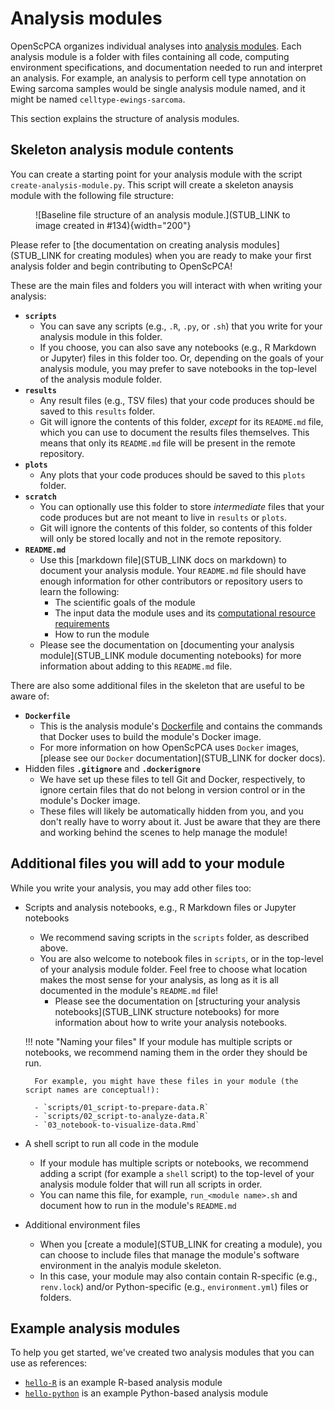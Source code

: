 # Analysis modules

OpenScPCA organizes individual analyses into [analysis modules](https://github.com/AlexsLemonade/OpenScPCA-analysis/tree/main/analyses).
Each analysis module is a folder with files containing all code, computing environment specifications, and documentation needed to run and interpret an analysis.
For example, an analysis to perform cell type annotation on Ewing sarcoma samples would be single analysis module named, and it might be named `celltype-ewings-sarcoma`.

This section explains the structure of analysis modules.

## Skeleton analysis module contents

You can create a starting point for your analysis module with the script `create-analysis-module.py`.
This script will create a skeleton anaysis module with the following file structure:

<figure markdown="span">
    ![Baseline file structure of an analysis module.](STUB_LINK to image created in #134){width="200"}
</figure>

Please refer to [the documentation on creating analysis modules](STUB_LINK for creating modules) when you are ready to make your first analysis folder and begin contributing to OpenScPCA!

These are the main files and folders you will interact with when writing your analysis:

- **`scripts`**
    - You can save any scripts (e.g., `.R`, `.py`, or `.sh`) that you write for your analysis module in this folder.
    - If you choose, you can also save any notebooks (e.g., R Markdown or Jupyter) files in this folder too.
    Or, depending on the goals of your analysis module, you may prefer to save notebooks in the top-level of the analysis module folder.
- **`results`**
    - Any result files (e.g., TSV files) that your code produces should be saved to this `results` folder.
    - Git will ignore the contents of this folder, _except_ for its `README.md` file, which you can use to document the results files themselves.
    This means that only its `README.md` file will be present in the remote repository.
- **`plots`**
    - Any plots that your code produces should be saved to this `plots` folder.
- **`scratch`**
    - You can optionally use this folder to store _intermediate_ files that your code produces but are not meant to live in `results` or `plots`.
    - Git will ignore the contents of this folder, so contents of this folder will only be stored locally and not in the remote repository.
- **`README.md`**
    - Use this [markdown file](STUB_LINK docs on markdown) to document your analysis module.
  Your `README.md` file should have enough information for other contributors or repository users to learn the following:
        - The scientific goals of the module
        - The input data the module uses and its [computational resource requirements](../starting-your-analysis/determining-compute-requirements.md)
        - How to run the module
    - Please see the documentation on [documenting your analysis module](STUB_LINK module documenting notebooks) for more information about adding to this `README.md` file.


There are also some additional files in the skeleton that are useful to be aware of:


- **`Dockerfile`**
    - This is the analysis module's [Dockerfile](https://docs.docker.com/reference/dockerfile/) and contains the commands that Docker uses to build the module's Docker image.
    - For more information on how OpenScPCA uses `Docker` images, [please see our `Docker` documentation](STUB_LINK for docker docs).
- Hidden files **`.gitignore`** and **`.dockerignore`**
    - We have set up these files to tell Git and Docker, respectively, to ignore certain files that do not belong in version control or in the module's Docker image.
    - These files will likely be automatically hidden from you, and you don't really have to worry about it.
    Just be aware that they are there and working behind the scenes to help manage the module!



## Additional files you will add to your module

While you write your analysis, you may add other files too:

- Scripts and analysis notebooks, e.g., R Markdown files or Jupyter notebooks
    - We recommend saving scripts in the `scripts` folder, as described above.
    - You are also welcome to notebook files in `scripts`, or in the top-level of your analysis module folder.
    Feel free to choose what location makes the most sense for your analysis, as long as it is all documented in the module's `README.md` file!
        - Please see the documentation on [structuring your analysis notebooks](STUB_LINK structure notebooks) for more information about how to write your analysis notebooks.

    !!! note "Naming your files"
        If your module has multiple scripts or notebooks, we recommend naming them in the order they should be run.

        For example, you might have these files in your module (the script names are conceptual!):

        - `scripts/01_script-to-prepare-data.R`
        - `scripts/02_script-to-analyze-data.R`
        - `03_notebook-to-visualize-data.Rmd`

- A shell script to run all code in the module
    - If your module has multiple scripts or notebooks, we recommend adding a script (for example a `shell` script) to the top-level of your analysis module folder that will run all scripts in order.
    - You can name this file, for example, `run_<module name>.sh` and document how to run in the module's `README.md`
- Additional environment files
    - When you [create a module](STUB_LINK for creating a module), you can choose to include files that manage the module's software environment in the analyis module skeleton.
    - In this case, your module may also contain contain R-specific (e.g., `renv.lock`) and/or Python-specific (e.g., `environment.yml`) files or folders.




## Example analysis modules

To help you get started, we've created two analysis modules that you can use as references:

- [`hello-R`](https://github.com/AlexsLemonade/OpenScPCA-analysis/tree/main/analyses/hello-R) is an example R-based analysis module
- [`hello-python`](https://github.com/AlexsLemonade/OpenScPCA-analysis/tree/main/analyses/hello-python) is an example Python-based analysis module
